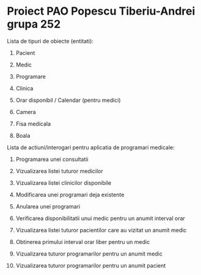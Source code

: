 # Proiect PAO Popescu Tiberiu-Andrei grupa 252

Lista de tipuri de obiecte (entitati):

1. Pacient

2. Medic

3. Programare

4. Clinica

5. Orar disponibil / Calendar (pentru medici)

6. Camera

7. Fisa medicala

8. Boala

Lista de actiuni/interogari pentru aplicatia de programari medicale:

1. Programarea unei consultatii

2. Vizualizarea listei tuturor medicilor

3. Vizualizarea listei clinicilor disponibile

4. Modificarea unei programari deja existente

5. Anularea unei programari

6. Verificarea disponibilitatii unui medic pentru un anumit interval orar

7. Vizualizarea listei tuturor pacientilor care au vizitat un anumit medic

8. Obtinerea primului interval orar liber pentru un medic

9. Vizualizarea tuturor programarilor pentru un anumit medic

10. Vizualizarea tuturor programarilor pentru un anumit pacient


